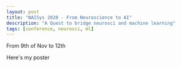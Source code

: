 ```yaml
---
layout: post
title: "NAISys 2020 - From Neuroscience to AI"
description: "A Quest to bridge neurosci and machine learning"
tags: [conference, neurosci, ml]
---
```


From 9th of Nov to 12th 

Here's my poster

